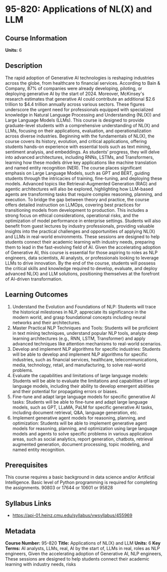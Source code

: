 # 95-820: Applications of NL(X) and LLM

## Course Information

**Units:** 6

## Description

The rapid adoption of Generative AI technologies is reshaping industries across the globe, from healthcare to financial services. According to Bain & Company, 87% of companies were already developing, piloting, or deploying generative AI by the start of 2024. Moreover, McKinsey's research estimates that generative AI could contribute an additional $2.6 trillion to $4.4 trillion annually across various sectors. These figures underscore the urgent need for professionals equipped with specialized knowledge in Natural Language Processing and Understanding (NL(X)) and Large Language Models (LLMs). This course is designed to provide graduate-level students with a comprehensive understanding of NL(X) and LLMs, focusing on their applications, evaluation, and operationalization across diverse industries. Beginning with the fundamentals of NL(X), the course covers its history, evolution, and critical applications, offering students hands-on experience with essential tools such as text mining, sentiment analysis, and embeddings. As students’ progress, they will delve into advanced architectures, including RNNs, LSTMs, and Transformers, learning how these models drive key applications like machine translation and named entity recognition (NER). The course places significant emphasis on Large Language Models, such as GPT and BERT, guiding students through the intricacies of training, fine-tuning, and deploying these models. Advanced topics like Retrieval-Augmented Generation (RAG) and agentic architectures will also be explored, highlighting how LLM-based agents are transforming tasks that require complex reasoning, planning, and execution. To bridge the gap between theory and practice, the course offers detailed instruction on LLMOps, covering best practices for transitioning models from development to production. This includes a strong focus on ethical considerations, operational risks, and the optimization of model performance in enterprise settings. Students will also benefit from guest lectures by industry professionals, providing valuable insights into the practical challenges and opportunities of applying NL(X) and LLMs in real-world environments. These sessions are designed to help students connect their academic learning with industry needs, preparing them to lead in the fast-evolving field of AI. Given the accelerating adoption of Generative AI, this course is essential for those aspiring to roles as NLP engineers, data scientists, AI analysts, or professionals looking to leverage LLMs to drive innovation. By the end of the course, students will possess the critical skills and knowledge required to develop, evaluate, and deploy advanced NL(X) and LLM solutions, positioning themselves at the forefront of AI-driven transformation.

## Learning Outcomes

1. Understand the Evolution and Foundations of NLP: Students will trace the historical milestones in NLP, appreciate its significance in the modern world, and grasp foundational concepts including neural networks and their architectures.
2. Master Practical NLP Techniques and Tools: Students will be proficient in text mining techniques, understand popular NLP tools, analyze deep learning architectures (e.g., RNN, LSTM, Transformer) and apply advanced techniques like attention mechanisms to real-world scenarios.
3. Develop and implement NLP algorithms for specific industries: Students will be able to develop and implement NLP algorithms for specific industries, such as financial services, healthcare, telecommunications, media, technology, retail, and manufacturing, to solve real-world problems.
4. Evaluate the capabilities and limitations of large language models: Students will be able to evaluate the limitations and capabilities of large language models, including their ability to develop emergent abilities and their potential for propagating errors or biases.
5. Fine-tune and adapt large language models for specific generative AI tasks: Students will be able to fine-tune and adapt large language models, such as GPT, LLaMA, PaLM for specific generative AI tasks, including document retrieval, Q&A, language generation, etc.
6. Implement generative agent models for reasoning, planning, and optimization: Students will be able to implement generative agent models for reasoning, planning, and optimization using large language models and agents to solve specific problems in various application areas, such as social analytics, report generation, chatbots, retrieval augmented generation, document processing, topic modeling, and named entity recognition.

## Prerequisites

This course requires a basic background in data science and/or Artificial Intelligence. Basic level of Python programming is required for completing the assignments. 90803 or 17644 or 10601 or 95828

## Syllabus Links

* https://api-01.heinz.cmu.edu/syllabus/vwsyllabus/455969

## Metadata

**Course Number:** 95-820
**Title:** Applications of NL(X) and LLM
**Units:** 6
**Key Terms:** AI analysts, LLMs, real, AI by the start of, LLMs in real, roles as NLP engineers, Given the accelerating adoption of Generative AI, NLP engineers, These sessions are designed to help students connect their academic learning with industry needs, risks
